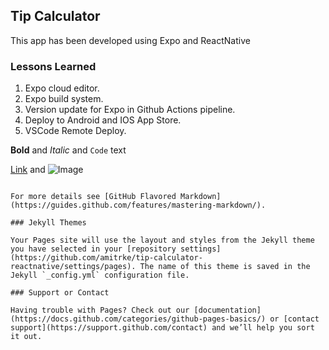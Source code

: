 ## Tip Calculator

This app has been developed using Expo and ReactNative

### Lessons Learned

1. Expo cloud editor.
2. Expo build system.
3. Version update for Expo in Github Actions pipeline.
4. Deploy to Android and IOS App Store.
5. VSCode Remote Deploy.

**Bold** and _Italic_ and `Code` text

[Link](url) and ![Image](src)
```

For more details see [GitHub Flavored Markdown](https://guides.github.com/features/mastering-markdown/).

### Jekyll Themes

Your Pages site will use the layout and styles from the Jekyll theme you have selected in your [repository settings](https://github.com/amitrke/tip-calculator-reactnative/settings/pages). The name of this theme is saved in the Jekyll `_config.yml` configuration file.

### Support or Contact

Having trouble with Pages? Check out our [documentation](https://docs.github.com/categories/github-pages-basics/) or [contact support](https://support.github.com/contact) and we’ll help you sort it out.